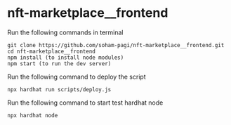 # nft-marketplace\_\_frontend

Run the following commands in terminal

```
git clone https://github.com/soham-pagi/nft-marketplace__frontend.git
cd nft-marketplace__frontend
npm install (to install node modules)
npm start (to run the dev server)
```

Run the following command to deploy the script

```
npx hardhat run scripts/deploy.js
```

Run the following command to start test hardhat node

```
npx hardhat node
```
